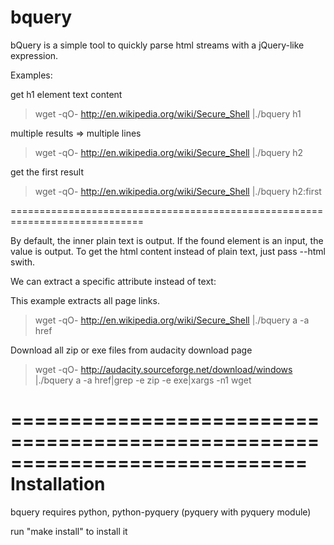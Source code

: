 bquery
======

bQuery is a simple tool to quickly parse html streams with a jQuery-like expression.

Examples:

get h1 element text content
> wget -qO- http://en.wikipedia.org/wiki/Secure_Shell |./bquery h1

multiple results => multiple lines
> wget -qO- http://en.wikipedia.org/wiki/Secure_Shell |./bquery h2

get the first result
> wget -qO- http://en.wikipedia.org/wiki/Secure_Shell |./bquery h2:first

=============================================================================

By default, the inner plain text is output. If the found element is an input, the value is output.
To get the html content instead of plain text, just pass --html swith.

We can extract a specific attribute instead of text:

This example extracts all page links.
> wget -qO- http://en.wikipedia.org/wiki/Secure_Shell |./bquery a -a href

Download all zip or exe files from audacity download page
> wget -qO- http://audacity.sourceforge.net/download/windows |./bquery a -a href|grep -e zip -e exe|xargs -n1 wget


=============================================================================
Installation
=============================================================================
bquery requires python, python-pyquery (pyquery with pyquery module)

run "make install" to install it
